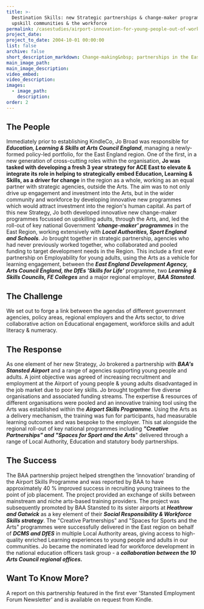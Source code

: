```yaml
---
title: >-
  Destination Skills: new Strategic partnerships & change-maker programmes help
  upskill communities & the workforce
permalink: /casestudies/airport-innovation-for-young-people-out-of-work/
project_date:
project_to_date: 2004-10-01 00:00:00
list: false
archive: false
short_description_markdown: Change-making&nbsp; partnerships in the East of England
main_image_path:
main_image_description:
video_embed:
video_description:
images:
  - image_path:
    description:
order: 2
---
```

## The People

Immediately prior to establishing KindleCo, Jo Broad was responsible for ***Education, Learning & Skills at Arts Council England***, managing a newly-formed policy-led portfolio, for the East England region. One of the first, in a new generation of cross-cutting roles within the organisation, **Jo was tasked with developing a fresh 3 year strategy for ACE East to elevate & integrate its role in helping to strategically embed Education, Learning & Skills, as a driver for change** in the region as a whole, working as an equal partner with strategic agencies, outside the Arts. The aim was to not only drive up engagement and investment into the Arts, but in the wider community and workforce by developing innovative new programmes which would attract investment into the region's human capital. As part of this new Strategy, Jo both developed innovative new change-maker programmes focussed on upskilling adults, through the Arts, and, led the roll-out of key national Government ***'change-maker' programmes*** in the East Region, working extensively with ***Local Authorities, Sport England and Schools***. Jo brought together in strategic partnership, agencies who had never previously worked together, who collaborated and pooled funding to target development needs in the Region. This include a first ever partnership on Employability for young adults, using the Arts as a vehicle for learning engagement, between the ***East England Development Agency, Arts Council England, the DfEs 'Skills for Life'*** programme, two ***Learning & Skills Councils, FE Colleges*** and a major regional employer, ***BAA Stansted***.&nbsp;

## The Challenge

We set out to forge a link between the agendas of different government agencies, policy areas, regional employers and the Arts sector, to drive collaborative action on Educational engagement, workforce skills and adult literacy & numeracy.&nbsp;

## The Response

As one element of her new Strategy, Jo brokered a partnership with ***BAA's Stansted Airport*** and a range of agencies supporting young people and adults. A joint objective was agreed of increasing recruitment and employment at the Airport of young people & young adults disadvantaged in the job market due to poor key skills. Jo brought together five diverse organisations and associated funding streams. The expertise & resources of different organisations were pooled and an innovative training tool using the Arts was established within the ***Airport Skills Programme***. Using the Arts as a delivery mechanism, the training was fun for participants, had measurable learning outcomes and was bespoke to the employer. This sat alongside the regional roll-out of key national programmes including ***"Creative Partnerships" and "Spaces for Sport and the Arts***" delivered through a range of Local Authority, Education and statutory body partnerships.

## The Success

The BAA partnership project helped strengthen the ‘innovation’ branding of the Airport Skills Programme and was reported by BAA to have approximately 40 % improved success in recruiting young trainees to the point of job placement. The project provided an exchange of skills between mainstream and niche arts-based training providers. The project was subsequently promoted by BAA Stansted to its sister airports at ***Heathrow and Gatwick*** as a key element of their ***Social Responsibility & Workforce Skills strategy***. The "Creative Partnerships" and "Spaces for Sports and the Arts" programmes were successfully delivered in the East region on behalf of ***DCMS and DfES*** in multiple Local Authority areas, giving access to high-quality enriched Learning experiences to young people and adults in our communities. Jo became the nominated lead for workforce development in the national education officers task group - a ***collaboration between the 10 Arts Council regional offices.***

## Want To Know More?

A report on this partnership featured in the first ever 'Stansted Employment Forum Newsletter' and is available on request from Kindle.